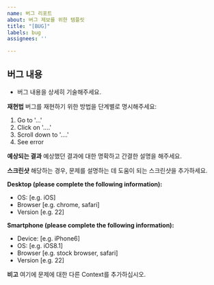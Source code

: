 ```yaml
---
name: 버그 리포트
about: 버그 제보를 위한 템플릿
title: "[BUG]"
labels: bug
assignees: ''

---
```


## **버그 내용**
- 버그 내용을 상세히 기술해주세요.

**재현법**
버그를 재현하기 위한 방법을 단계별로 명시해주세요:
1. Go to '...'
2. Click on '....'
3. Scroll down to '....'
4. See error

**예상되는 결과**
예상했던 결과에 대한 명확하고 간결한 설명을 해주세요.

**스크린샷**
해당하는 경우, 문제를 설명하는 데 도움이 되는 스크린샷을 추가하세요.

**Desktop (please complete the following information):**
 - OS: [e.g. iOS]
 - Browser [e.g. chrome, safari]
 - Version [e.g. 22]

**Smartphone (please complete the following information):**
 - Device: [e.g. iPhone6]
 - OS: [e.g. iOS8.1]
 - Browser [e.g. stock browser, safari]
 - Version [e.g. 22]

**비고**
여기에 문제에 대한 다른 Context를 추가하십시오.
